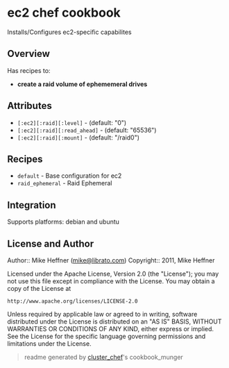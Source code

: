 # ec2 chef cookbook

Installs/Configures ec2-specific capabilites

## Overview

Has recipes to:

* **create a raid volume of ephememeral drives**

## Attributes

* `[:ec2][:raid][:level]`               -  (default: "0")
* `[:ec2][:raid][:read_ahead]`          -  (default: "65536")
* `[:ec2][:raid][:mount]`               -  (default: "/raid0")

## Recipes 

* `default`                  - Base configuration for ec2
* `raid_ephemeral`           - Raid Ephemeral


## Integration

Supports platforms: debian and ubuntu



## License and Author

Author::                Mike Heffner (<mike@librato.com>)
Copyright::             2011, Mike Heffner

Licensed under the Apache License, Version 2.0 (the "License");
you may not use this file except in compliance with the License.
You may obtain a copy of the License at

    http://www.apache.org/licenses/LICENSE-2.0

Unless required by applicable law or agreed to in writing, software
distributed under the License is distributed on an "AS IS" BASIS,
WITHOUT WARRANTIES OR CONDITIONS OF ANY KIND, either express or implied.
See the License for the specific language governing permissions and
limitations under the License.

> readme generated by [cluster_chef](http://github.com/infochimps/cluster_chef)'s cookbook_munger
